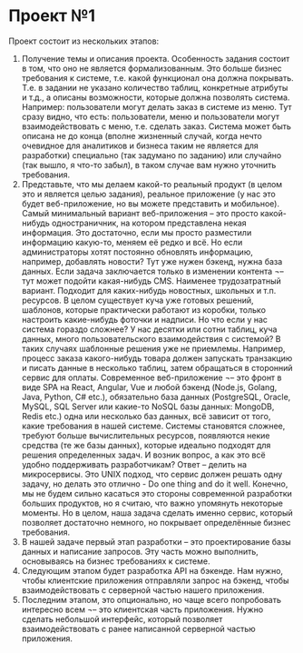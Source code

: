 # Проект №1

Проект состоит из нескольких этапов:

1. Получение темы и описания проекта. Особенность задания состоит в том, что оно не является формализованным. Это больше бизнес требования к системе, т.е. какой функционал она должна покрывать. Т.е. в задании не указано количество таблиц, конкретные атрибуты и т.д., а описаны возможности, которые должна позволять система. Например: пользователи могут делать заказ в системе из меню. Тут сразу видно, что есть: пользователи, меню и пользователи могут взаимодействовать с меню, т.е. сделать заказ. Система может быть описана не до конца (вполне жизненный случай, когда нечто очевидное для аналитиков и бизнеса таким не является для разработки) специально (так задумано по заданию) или случайно (так вышло, я что-то забыл), в таком случае вам нужно уточнить требования.
2. Представьте, что мы делаем какой-то реальный продукт (в целом это и является целью задания), реальное приложение (у нас это будет веб-приложение, но вы можете представить и мобильное). Самый минимальный вариант веб-приложения – это просто какой-нибудь одностраничник, на котором представлена некая информация. Это достаточно, если мы просто разместили информацию какую-то, меняем её редко и всё. Но если администраторы хотят постоянно обновлять информацию, например, добавлять новости? Тут уже нужен бэкенд, нужна база данных. Если задача заключается только в изменении контента ¬– тут может подойти какая-нибудь CMS. Наименее трудозатратный вариант. Подходит для каких-нибудь новостных, школьных и т.п. ресурсов. В целом существует куча уже готовых решений, шаблонов, которые практически работают из коробки, только настроить какие-нибудь фоточки и надписи. Но что если у нас система гораздо сложнее? У нас десятки или сотни таблиц, куча данных, много пользовательского взаимодействия с системой? В таких случаях шаблонные решения уже не приемлемы. Например, процесс заказа какого-нибудь товара должен запускать транзакцию и писать данные в несколько таблиц, затем обращаться в сторонний сервис для оплаты. Современное веб-приложение ¬– это фронт в виде SPA на React, Angular, Vue и любой бэкенд (Node.js, Golang, Java, Python, C# etc.), обязательно база данных (PostgreSQL, Oracle, MySQL, SQL Server или какие-то NoSQL базы данных: MongoDB, Redis etc.) одна или несколько баз данных, всё зависит от того, какие требования в нашей системе. Системы становятся сложнее, требуют больше вычислительных ресурсов, появляются некие средства (те же базы данных), которые идеально подходят для решения определенных задач. И возник вопрос, а как это всё удобно поддерживать разработчикам? Ответ – делить на микросервисы. Это UNIX подход, что сервис должен решать одну задачу, но делать это отлично - Do one thing and do it well. Конечно, мы не будем сильно касаться это стороны современной разработки больших продуктов, но я считаю, что важно упомянуть некоторые моменты. Но в целом, наша задача сделать именно сервис, который позволяет достаточно немного, но покрывает определённые бизнес требования.
3. В нашей задаче первый этап разработки – это проектирование базы данных и написание запросов. Эту часть можно выполнить, основываясь на бизнес требованиях к системе.
4. Следующим этапом будет разработка API на бэкенде. Нам нужно, чтобы клиентские приложения отправляли запрос на бэкенд, чтобы взаимодействовать с серверной частью нашего приложения.
5. Последним этапом, это опционально, но чаще всего попробовать интересно всем ¬– это клиентская часть приложения. Нужно сделать небольшой интерфейс, который позволяет взаимодействовать с ранее написанной серверной частью приложения.
